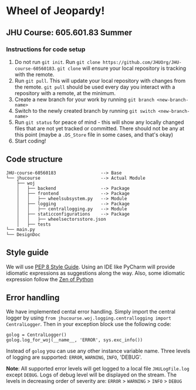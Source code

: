 # Wheel of Jeopardy!
## JHU Course: 605.601.83 Summer

### Instructions for code setup

1. Do not run `git init`. Run `git clone https://github.com/JHUOrg/JHU-course-60560183`. `git clone` will ensure your local repository is tracking with the remote.
2. Run `git pull`. This will update your local repository with changes from the remote. `git pull` should be used every day you interact with a repository with a remote, at the minimum. 
3. Create a new branch for your work by running `git branch <new-branch-name>`
4. Switch to the newly created branch by running `git switch <new-branch-name>`
5. Run `git status` for peace of mind - this will show any locally changed files that are not yet tracked or committed. There should not be any at this point (maybe a `.DS_Store` file in some cases, and that's okay)
6. Start coding!

## Code structure

```
JHU-course-60560183                 --> Base
└── jhucourse                       --> Actual Module
    ├── woj             
    │   ├── backend                 --> Package
    │   ├── frontend                --> Package
    │   │   ├── wheelsubsystem.py   --> Module
    │   ├── logging                 --> Package
    │   │   ├── centrallogging.py   --> Module
    │   ├── staticconfigurations    --> Package
    │   │   ├── wheelsectorsstore.json
    │   ├── tests
└── main.py
└── DesignDoc
```

## Style guide
We will use [PEP 8 Style Guide](https://peps.python.org/pep-0008/#introduction). Using an IDE like PyCharm will provide idiomatic expressions as suggestions along the way.
Also, some idiomatic expression follow the [Zen of Python](https://peps.python.org/pep-0020/)

## Error handling
We have implemented cental error handling. Simply import the central logger by using `from jhucourse.woj.logging.centrallogging import CentralLogger`. Then in your exception block use the following code: 

```
golog = CentralLogger()
golog.log_for_woj(__name__, 'ERROR', sys.exc_info())
```

Instead of `golog` you can use any other instance variable name. Three levels of logging are supported: `ERROR`, `WARNING`, `INFO`, 'DEBUG'.

**Note**: All supported error levels will get logged to a local file `JHULogFile.log` except `DEBUG`. Logs of debug level will be displayed on the stream. The levels in decreasing order of severity are: `ERROR` > `WARNING` > `INFO` > `DEBUG`
